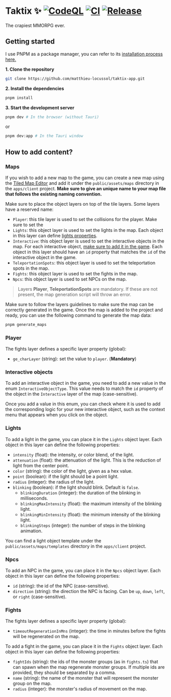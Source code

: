 # Taktix ✨ [![CodeQL](https://github.com/matthieu-locussol/taktix-app/actions/workflows/github-code-scanning/codeql/badge.svg)](https://github.com/matthieu-locussol/taktix-app/actions/workflows/github-code-scanning/codeql) [![CI](https://github.com/matthieu-locussol/taktix-app/actions/workflows/ci.yml/badge.svg)](https://github.com/matthieu-locussol/taktix-app/actions/workflows/ci.yml) [![Release](https://img.shields.io/github/v/release/matthieu-locussol/taktix-app?label=Release&logo=github)](https://github.com/matthieu-locussol/taktix-app/releases/latest)

The crapiest MMORPG ever.

## Getting started

I use PNPM as a package manager, you can refer to its
[installation process here.](https://pnpm.io/installation)

**1. Clone the repository**

```bash
git clone https://github.com/matthieu-locussol/taktix-app.git
```

**2. Install the dependencies**

```bash
pnpm install
```

**3. Start the development server**

```bash
pnpm dev # In the browser (without Tauri)
```

or

```bash
pnpm dev:app # In the Tauri window
```

## How to add content?

### Maps

If you wish to add a new map to the game, you can create a new map using the
[Tiled Map Editor](https://www.mapeditor.org) and add it under the `public/assets/maps` directory in
the `apps/client` project. **Make sure to give an unique name to your map file that follows the
existing naming convention.**

Make sure to place the object layers on top of the tile layers. Some layers have a reserved name:

-  `Player`: this tile layer is used to set the collisions for the player. Make sure to set the 
-  `Lights`: this object layer is used to set the lights in the map. Each object in this layer can
   define [lights properties](#lights).
-  `Interactive`: this object layer is used to set the interactive objects in the map. For each
   interactive object, [make sure to add it in the game](#interactive-objects). Each object in this
   layer should have an `id` property that matches the `id` of the interactive object in the game.
-  `TeleportationSpots`: this object layer is used to set the teleportation spots in the map.
-  `Fights`: this object layer is used to set the fights in the map.
-  `Npcs`: this object layer is used to set NPCs on the map.

> Layers **Player**, **TeleportationSpots** are mandatory. If these are not present, the map generation script will throw an error.

Make sure to follow the layers guidelines to make sure the map can be correctly generated in the game.
Once the map is added to the project and ready, you can use the following command to generate the map data:

```bash
pnpm generate_maps
```

### Player

The fights layer defines a specific layer property (global):

- `ge_charLayer` (string): set the value to `player`. (**Mandatory**)


### Interactive objects

To add an interactive object in the game, you need to add a new value in the enum
`InteractiveObjectType`. This value needs to match the `id` property of the object in the
`Interactive` layer of the map (case-sensitive).

Once you add a value in this enum, you can check where it is used to add the corresponding logic for
your new interactive object, such as the context menu that appears when you click on the object.

### Lights

To add a light in the game, you can place it in the `Lights` object layer. Each object in this layer
can define the following properties:

-  `intensity` (float): the intensity, or color blend, of the light.
-  `attenuation` (float): the attenuation of the light. This is the reduction of light from the
   center point.
-  `color` (string): the color of the light, given as a hex value.
-  `point` (boolean): if the light should be a point light.
-  `radius` (integer): the radius of the light.
-  `blinking` (boolean): if the light should blink. Default is `false`.
   -  `blinkingDuration` (integer): the duration of the blinking in milliseconds.
   -  `blinkingMaxIntensity` (float): the maximum intensity of the blinking light.
   -  `blinkingMinIntensity` (float): the minimum intensity of the blinking light.
   -  `blinkingSteps` (integer): the number of steps in the blinking animation.

You can find a light object template under the `public/assets/maps/templates` directory in the
`apps/client` project.

### Npcs

To add an NPC in the game, you can place it in the `Npcs` object layer. Each object in this layer can define the following properties:

-  `id` (string): the id of the NPC (case-sensitive).
-  `direction` (string): the direction the NPC is facing. Can be `up`, `down`, `left`, or `right` (case-sensitive).

### Fights

The fights layer defines a specific layer property (global):

- `timeoutRegenerationInMns` (integer): the time in minutes before the fights will be regenerated on the map.

To add a fight in the game, you can place it in the `Fights` object layer. Each object in this layer can define the following properties:

- `fightIds` (string): the ids of the monster groups (as in `fights.ts`) that can spawn when the map regenerate monster groups. If multiple ids are provided, they should be separated by a comma.
- `name` (string): the name of the monster that will represent the monster group on the map.
- `radius` (integer): the monster's radius of movement on the map.
